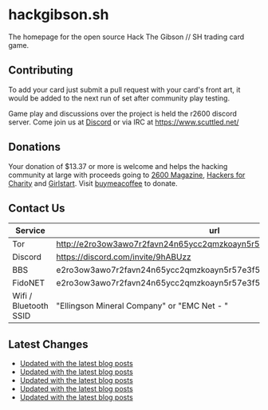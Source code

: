 # hackgibson.sh
The homepage for the open source Hack The Gibson // SH trading card game.


## Contributing

To add your card just submit a pull request with your card's front art, it would be added to the next run of set after community play testing.

Game play and discussions over the project is held the r2600 discord server. Come join us at [Discord](https://discord.com/invite/9hABUzz) or via IRC at https://www.scuttled.net/


## Donations

Your donation of $13.37 or more is welcome and helps the hacking community at large with proceeds going to [2600 Magazine](https://2600.com/), [Hackers for Charity](https://hackersforcharity.org) and [Girlstart](https://girlstart.org).  Visit [buymeacoffee](https://www.buymeacoffee.com/hackgibson.sh) to donate.


## Contact Us

Service | url
-|-
Tor | http://e2ro3ow3awo7r2favn24n65ycc2qmzkoayn5r57e3f56nvjwdcgg32ad.onion
Discord | https://discord.com/invite/9hABUzz
BBS | e2ro3ow3awo7r2favn24n65ycc2qmzkoayn5r57e3f56nvjwdcgg32ad.onion:23
FidoNET | e2ro3ow3awo7r2favn24n65ycc2qmzkoayn5r57e3f56nvjwdcgg32ad.onion:24554
Wifi / Bluetooth SSID | "Ellingson Mineral Company" or "EMC Net - <fidonet address>"

## Latest Changes
<!-- BLOG-POST-LIST:START -->
- [Updated with the latest blog posts](https://github.com/DFW2600/hackgibson.sh/commit/83c54df50fcc61b48dc615df10b3d8e6060c8d7b)
- [Updated with the latest blog posts](https://github.com/DFW2600/hackgibson.sh/commit/59b4579d8580cfe781c6ae7a4ff82618b98e3094)
- [Updated with the latest blog posts](https://github.com/DFW2600/hackgibson.sh/commit/d10612f57e8fdda1bd0552308e5ac57d88be5703)
- [Updated with the latest blog posts](https://github.com/DFW2600/hackgibson.sh/commit/f382fa2c7d46fadd8430622abf4a9e542bbb6da0)
- [Updated with the latest blog posts](https://github.com/DFW2600/hackgibson.sh/commit/82a908efc7bd1aaab9b482b62b8c73fb628c909c)
<!-- BLOG-POST-LIST:END -->
